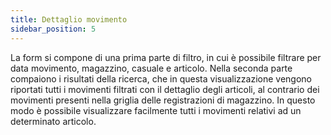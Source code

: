 ```yaml
---
title: Dettaglio movimento
sidebar_position: 5
---
```


La form si compone di una prima parte di filtro, in cui è possibile filtrare per data movimento, magazzino, casuale e articolo.
Nella seconda parte compaiono i risultati della ricerca, che in questa visualizzazione vengono riportati tutti i movimenti filtrati con il dettaglio degli articoli, al contrario dei movimenti presenti nella griglia delle registrazioni di magazzino.
In questo modo è possibile visualizzare facilmente tutti i movimenti relativi ad un determinato articolo.
